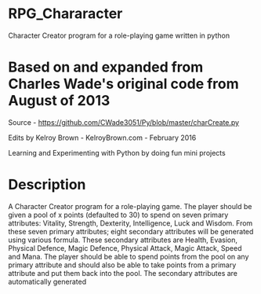 # RPG_Chararacter
Character Creator program for a role-playing game written in python


# Based on and expanded from Charles Wade's original code from August of 2013
Source - https://github.com/CWade3051/Py/blob/master/charCreate.py

Edits by Kelroy Brown - KelroyBrown.com - February 2016

Learning and Experimenting with Python by doing fun mini projects

# Description

A Character Creator program for a role-playing game. The player should be given a pool of x points (defaulted
to 30) to spend on seven primary attributes: Vitality, Strength, Dexterity, Intelligence, Luck and Wisdom.
From these seven primary attributes; eight secondary attributes will be generated using various formula. These
secondary attributes are Health, Evasion, Physical Defence, Magic Defence, Physical Attack, Magic Attack, Speed and
Mana. The player should be able to spend points from the pool on any primary attribute and should also be able to take
points from a primary attribute and put them back into the pool. The secondary attributes are automatically generated
